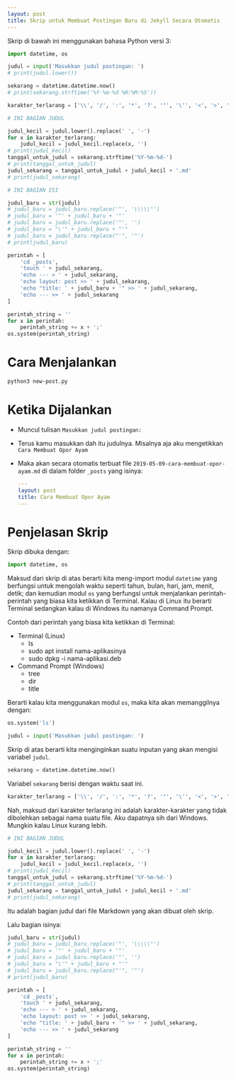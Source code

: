 ```yaml
---
layout: post
title: Skrip untuk Membuat Postingan Baru di Jekyll Secara Otomatis
---
```


Skrip di bawah ini menggunakan bahasa Python versi 3:

```python
import datetime, os

judul = input('Masukkan judul postingan: ')
# print(judul.lower())

sekarang = datetime.datetime.now()
# print(sekarang.strftime('%Y-%m-%d %H:%M:%S'))

karakter_terlarang = ['\\', '/', ':', '*', '?', '"', '\'', '<', '>', '|', '!']

# INI BAGIAN JUDUL

judul_kecil = judul.lower().replace(' ', '-')
for x in karakter_terlarang:
	judul_kecil = judul_kecil.replace(x, '')
# print(judul_kecil)
tanggal_untuk_judul = sekarang.strftime('%Y-%m-%d-')
# print(tanggal_untuk_judul)
judul_sekarang = tanggal_untuk_judul + judul_kecil + '.md'
# print(judul_sekarang)

# INI BAGIAN ISI

judul_baru = str(judul)
# judul_baru = judul_baru.replace('"', '\\\\\"')
# judul_baru = '"' + judul_baru + '"'
# judul_baru = judul_baru.replace('"', '')
# judul_baru = "\'" + judul_baru + "'"
# judul_baru = judul_baru.replace("'", '"')
# print(judul_baru)

perintah = [
	'cd _posts',
	'touch ' + judul_sekarang,
	'echo --- > ' + judul_sekarang,
	'echo layout: post >> ' + judul_sekarang,
	'echo "title: ' + judul_baru + '" >> ' + judul_sekarang,
	'echo --- >> ' + judul_sekarang
]

perintah_string = ''
for x in perintah:
	perintah_string += x + ';'
os.system(perintah_string)
```

# Cara Menjalankan

```bash
python3 new-post.py
```

# Ketika Dijalankan

- Muncul tulisan `Masukkan judul postingan: `
- Terus kamu masukkan dah itu judulnya. Misalnya aja aku mengetikkan `Cara Membuat Opor Ayam`
- Maka akan secara otomatis terbuat file `2019-05-09-cara-membuat-opor-ayam.md` di dalam folder `_posts` yang isinya:

	```yaml
	---
	layout: post
	title: Cara Membuat Opor Ayam
	---
	```

# Penjelasan Skrip

Skrip dibuka dengan:

```python
import datetime, os
```

Maksud dari skrip di atas berarti kita meng-import modul `datetime` yang berfungsi untuk mengolah waktu seperti tahun, bulan, hari, jam, menit, detik; dan kemudian modul `os` yang berfungsi untuk menjalankan perintah-perintah yang biasa kita ketikkan di Terminal. Kalau di Linux itu berarti Terminal sedangkan kalau di Windows itu namanya Command Prompt.

Contoh dari perintah yang biasa kita ketikkan di Terminal:

- Terminal (Linux)
	- ls
	- sudo apt install nama-aplikasinya
	- sudo dpkg -i nama-aplikasi.deb
- Command Prompt (Windows)
	- tree
	- dir
	- title

Berarti kalau kita menggunakan modul `os`, maka kita akan memanggilnya dengan:

```python
os.system('ls')
```

```python
judul = input('Masukkan judul postingan: ')
```

Skrip di atas berarti kita menginginkan suatu inputan yang akan mengisi variabel `judul`.

```python
sekarang = datetime.datetime.now()
```

Variabel `sekarang` berisi dengan waktu saat ini.

```python
karakter_terlarang = ['\\', '/', ':', '*', '?', '"', '\'', '<', '>', '|', '!']
```

Nah, maksud dari karakter terlarang ini adalah karakter-karakter yang tidak dibolehkan sebagai nama suatu file. Aku dapatnya sih dari Windows. Mungkin kalau Linux kurang lebih.

```python
# INI BAGIAN JUDUL

judul_kecil = judul.lower().replace(' ', '-')
for x in karakter_terlarang:
	judul_kecil = judul_kecil.replace(x, '')
# print(judul_kecil)
tanggal_untuk_judul = sekarang.strftime('%Y-%m-%d-')
# print(tanggal_untuk_judul)
judul_sekarang = tanggal_untuk_judul + judul_kecil + '.md'
# print(judul_sekarang)
```

Itu adalah bagian judul dari file Markdown yang akan dibuat oleh skrip.

Lalu bagian isinya:

```python
judul_baru = str(judul)
# judul_baru = judul_baru.replace('"', '\\\\\"')
# judul_baru = '"' + judul_baru + '"'
# judul_baru = judul_baru.replace('"', '')
# judul_baru = "\'" + judul_baru + "'"
# judul_baru = judul_baru.replace("'", '"')
# print(judul_baru)

perintah = [
	'cd _posts',
	'touch ' + judul_sekarang,
	'echo --- > ' + judul_sekarang,
	'echo layout: post >> ' + judul_sekarang,
	'echo "title: ' + judul_baru + '" >> ' + judul_sekarang,
	'echo --- >> ' + judul_sekarang
]

perintah_string = ''
for x in perintah:
	perintah_string += x + ';'
os.system(perintah_string)
```